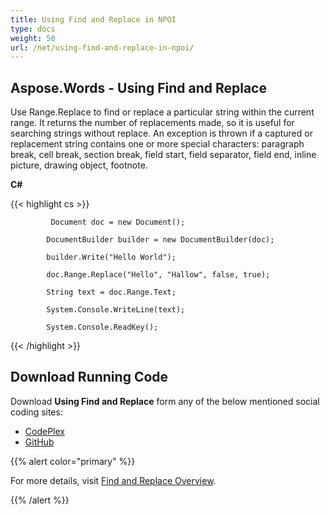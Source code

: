 ```yaml
---
title: Using Find and Replace in NPOI
type: docs
weight: 50
url: /net/using-find-and-replace-in-npoi/
---
```


## **Aspose.Words - Using Find and Replace**
Use Range.Replace to find or replace a particular string within the current range. It returns the number of replacements made, so it is useful for searching strings without replace. An exception is thrown if a captured or replacement string contains one or more special characters: paragraph break, cell break, section break, field start, field separator, field end, inline picture, drawing object, footnote.

**C#**

{{< highlight cs >}}

             Document doc = new Document();

            DocumentBuilder builder = new DocumentBuilder(doc);

            builder.Write("Hello World");

            doc.Range.Replace("Hello", "Hallow", false, true);

            String text = doc.Range.Text;

            System.Console.WriteLine(text);

            System.Console.ReadKey();


{{< /highlight >}}
## **Download Running Code**
Download **Using Find and Replace** form any of the below mentioned social coding sites:

- [CodePlex](https://asposenpoi.codeplex.com/downloads/get/1525851)
- [GitHub](https://github.com/aspose-words/Aspose.Words-for-.NET/releases/download/Aspose.Words_Features_Missing_in_NPOI-v1.1/05.05-FindAndReplace.zip)

{{% alert color="primary" %}} 

For more details, visit [Find and Replace Overview](http://www.aspose.com/docs/display/wordsnet/Find+and+Replace+Overview).

{{% /alert %}}
